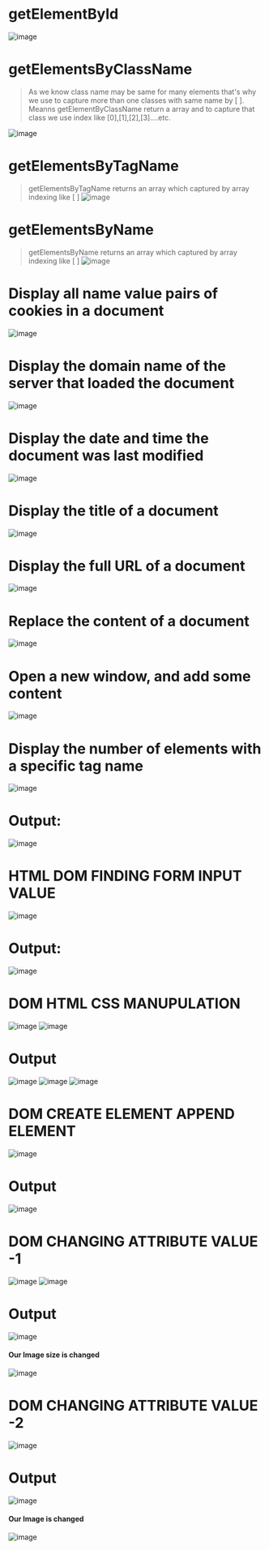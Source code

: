 # getElementById
![image](https://github.com/user-attachments/assets/585a09e0-04f0-452c-b76d-4e1d8e4bb6a0)
# getElementsByClassName
> As we know class name may be same for many elements that's why we use to capture more than one classes with same name by [ ].
> Meanns getElementByClassName return a array and to capture that class we use index like [0],[1],[2],[3]....etc.

![image](https://github.com/user-attachments/assets/32c05c50-deca-4ccd-9377-cde9f998b8cd)
# getElementsByTagName
> getElementsByTagName returns an array which captured by array indexing like [ ]
![image](https://github.com/user-attachments/assets/b6f79ee1-1677-4823-a545-a2d8b4d24f36)
# getElementsByName
> getElementsByName returns an array which captured by array indexing like [ ]
![image](https://github.com/user-attachments/assets/629e1973-c25a-4189-b902-70f7c45b718f)
# Display all name value pairs of cookies in a document
![image](https://github.com/user-attachments/assets/18bc4bfc-9d0c-4787-9fe5-2ee02916e408)
# Display the domain name of the server that loaded the document
![image](https://github.com/user-attachments/assets/4391dddb-7850-47df-b0d8-230521cbfa3a)
# Display the date and time the document was last modified
![image](https://github.com/user-attachments/assets/305a7511-3150-4919-b9c1-18c283ef1047)
# Display the title of a document
![image](https://github.com/user-attachments/assets/a5ae0b91-c3ce-40b8-bed6-808f151b4122)
# Display the full URL of a document
![image](https://github.com/user-attachments/assets/a26033e7-fbbe-4223-9667-fef4a79383ba)
# Replace the content of a document
![image](https://github.com/user-attachments/assets/4d3db020-c06f-4ef1-9682-7b36f92b5c0d)
# Open a new window, and add some content
![image](https://github.com/user-attachments/assets/564b6417-115d-4ecd-b90d-bb08f5e081b3)
# Display the number of elements with a specific tag name
![image](https://github.com/user-attachments/assets/13c01bd5-c41c-492a-8e92-1be0bc54bf64)
# Output:
![image](https://github.com/user-attachments/assets/4d8a2696-276c-4278-92a5-c3367ede8e61)
# HTML DOM FINDING FORM INPUT VALUE
![image](https://github.com/user-attachments/assets/97724314-ac3f-43ab-93bc-a2b35e018f19)
# Output:
![image](https://github.com/user-attachments/assets/04548868-4353-4cd4-941c-1caed0fd02ed)
# DOM HTML CSS MANUPULATION
![image](https://github.com/user-attachments/assets/fa3eebcd-db3b-423d-862d-f24f928c3d7f)
![image](https://github.com/user-attachments/assets/ee5d4eff-8891-4f6d-b459-61029ea409b5)
# Output
![image](https://github.com/user-attachments/assets/eedcf706-e0ba-4e30-8b45-75684cfe2190)
![image](https://github.com/user-attachments/assets/5f6d8968-6635-4e3c-820d-2a55c654106a)
![image](https://github.com/user-attachments/assets/7fa55143-62bb-4e49-b017-418b583fd77b)
# DOM CREATE ELEMENT APPEND ELEMENT
![image](https://github.com/user-attachments/assets/e8ef657a-03e4-41c5-9cdf-88e98f7aa8d5)
# Output
![image](https://github.com/user-attachments/assets/0f751cbe-ed97-4e41-b391-80395add5319)
# DOM CHANGING ATTRIBUTE VALUE -1
![image](https://github.com/user-attachments/assets/b6824557-8192-4444-a4e3-23d71cb4b3df)
![image](https://github.com/user-attachments/assets/c9b2f233-7bd5-4f45-8989-d846efb172af)
# Output
![image](https://github.com/user-attachments/assets/2f798626-441c-46b8-ba91-58a42157bde5) 
#### Our Image size is changed
![image](https://github.com/user-attachments/assets/9498c646-f5d2-48b2-9003-624a9addeeca)
# DOM CHANGING ATTRIBUTE VALUE -2
![image](https://github.com/user-attachments/assets/dd847b8e-2ecf-4540-94f6-be0e1525024f)

# Output
![image](https://github.com/user-attachments/assets/2f798626-441c-46b8-ba91-58a42157bde5) 
#### Our Image is changed
![image](https://github.com/user-attachments/assets/57e2cb37-a1a0-4974-ba3e-089569cacb3d)

